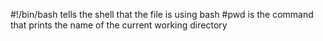 #!/bin/bash tells the shell that the file is using bash
#pwd is the command that prints the name of the current working directory
